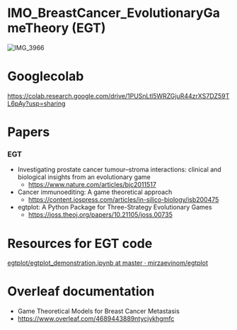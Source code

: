 # IMO_BreastCancer_EvolutionaryGameTheory (EGT)

![IMG_3966](https://user-images.githubusercontent.com/65901034/199336365-a469263f-4ebf-4319-92f6-23a1b8b1a381.jpg)

# Googlecolab 
https://colab.research.google.com/drive/1PUSnLtl5WRZGjuR44zrXS7DZ59TL6pAy?usp=sharing

# Papers
### EGT
- Investigating prostate cancer tumour–stroma interactions: clinical and biological insights from an evolutionary game
  - https://www.nature.com/articles/bjc2011517
- Cancer immunoediting: A game theoretical approach
  - https://content.iospress.com/articles/in-silico-biology/isb200475
- egtplot: A Python Package for Three-Strategy Evolutionary Games
  - https://joss.theoj.org/papers/10.21105/joss.00735

# Resources for EGT code
[egtplot/egtplot_demonstration.ipynb at master · mirzaevinom/egtplot](https://github.com/mirzaevinom/egtplot/blob/master/egtplot_demonstration.ipynb)

# Overleaf documentation 
- Game Theoretical Models for Breast Cancer Metastasis
- https://www.overleaf.com/4689443889ntycjykhgmfc



